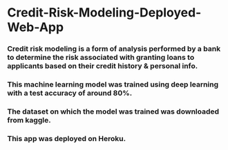 # Credit-Risk-Modeling-Deployed-Web-App

### Credit risk modeling is a form of analysis performed by a bank to determine the risk associated with granting loans to applicants based on their credit history & personal info. 

### This machine learning model was trained using deep learning with a test accuracy of around 80%.

### The dataset on which the model was trained was downloaded from kaggle.

### This app was deployed on Heroku. 

